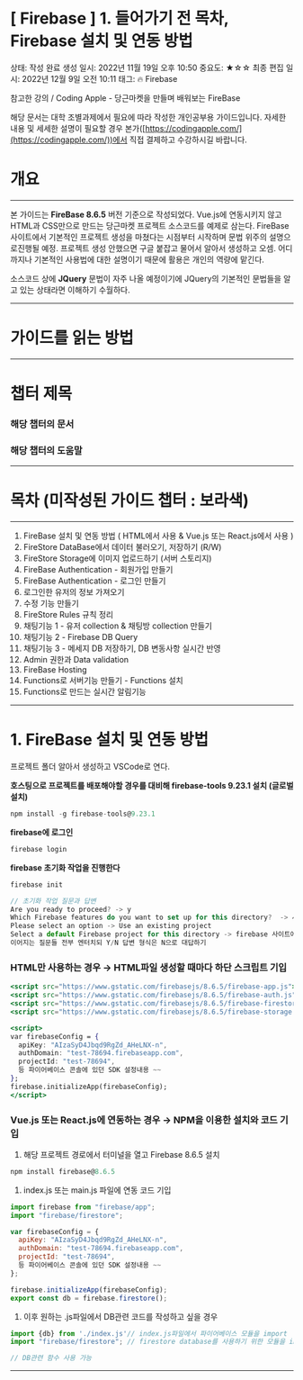 # [ Firebase ] 1. 들어가기 전 목차, Firebase 설치 및 연동 방법

상태: 작성 완료
생성 일시: 2022년 11월 19일 오후 10:50
중요도: ★☆☆
최종 편집 일시: 2022년 12월 9일 오전 10:11
태그: 🔥 Firebase

참고한 강의 / Coding Apple - 당근마켓을 만들며 배워보는 FireBase

해당 문서는 대학 조별과제에서 필요에 따라 작성한 개인공부용 가이드입니다.
자세한 내용 및 세세한 설명이 필요할 경우 본가([https://codingapple.com/](https://codingapple.com/))에서 직접 결제하고 수강하시길 바랍니다.

# 개요

---

본 가이드는 **FireBase 8.6.5** 버전 기준으로 작성되었다.
Vue.js에 연동시키지 않고 HTML과 CSS만으로 만드는 당근마켓 프로젝트 소스코드를 예제로 삼는다.
FireBase 사이트에서 기본적인 프로젝트 생성을 마쳤다는 시점부터 시작하며 문법 위주의 설명으로진행될 예정. 프로젝트 생성 안했으면 구글 붙잡고 물어서 알아서 생성하고 오셈. 
어디까지나 기본적인 사용법에 대한 설명이기 때문에 활용은 개인의 역량에 맡긴다.

소스코드 상에 **JQuery** 문법이 자주 나올 예정이기에 JQuery의 기본적인 문법들을 알고 있는 상태라면 이해하기 수월하다.

---

# 가이드를 읽는 방법

---

# 챕터 제목

### 해당 챕터의 문서

### 해당 챕터의 도움말

---

# 목차 (미작성된 가이드 챕터 : 보라색)

---

1. FireBase 설치 및 연동 방법 ( HTML에서 사용 & Vue.js 또는 React.js에서 사용 )
2. FireStore DataBase에서 데이터 불러오기, 저장하기 (R/W)
3. FireStore Storage에 이미지 업로드하기 (서버 스토리지)
4. FireBase Authentication - 회원가입 만들기
5. FireBase Authentication - 로그인 만들기
6. 로그인한 유저의 정보 가져오기
7. 수정 기능 만들기
8. FireStore Rules 규칙 정리
9. 채팅기능 1 - 유저 collection & 채팅방 collection 만들기
10. 채팅기능 2 - Firebase DB Query
11. 채팅기능 3 - 메세지 DB 저장하기, DB 변동사항 실시간 반영
12. Admin 권한과 Data validation
13. FireBase Hosting
14. Functions로 서버기능 만들기 - Functions 설치
15. Functions로 만드는 실시간 알림기능

---

# 1. FireBase 설치 및 연동 방법

프로젝트 폴더 알아서 생성하고 VSCode로 연다.

**호스팅으로 프로젝트를 배포해야할 경우를 대비해 firebase-tools 9.23.1 설치 (글로벌 설치)**

```jsx
npm install -g firebase-tools@9.23.1
```

**firebase에 로그인**

```jsx
firebase login
```

**firebase 초기화 작업을 진행한다**

```jsx
firebase init

// 초기화 작업 질문과 답변
Are you ready to proceed? -> y
Which Firebase features do you want to set up for this directory?  -> 사용할 기능들 선택 // firestore, hosting(optional), stoarage
Please select an option -> Use an existing project
Select a default Firebase project for this directory -> firebase 사이트에서 만든 내 프로젝트 선택
이어지는 질문들 전부 엔터치되 Y/N 답변 형식은 N으로 대답하기
```

### HTML만 사용하는 경우 → HTML파일 생성할 때마다 하단 스크립트 기입

```jsx
<script src="https://www.gstatic.com/firebasejs/8.6.5/firebase-app.js"></script>
<script src="https://www.gstatic.com/firebasejs/8.6.5/firebase-auth.js"></script>
<script src="https://www.gstatic.com/firebasejs/8.6.5/firebase-firestore.js"></script>
<script src="https://www.gstatic.com/firebasejs/8.6.5/firebase-storage.js"></script>

<script>
var firebaseConfig = {
  apiKey: "AIzaSyD4Jbqd9RgZd_AHeLNX-n",
  authDomain: "test-78694.firebaseapp.com",
  projectId: "test-78694",
  등 파이어베이스 콘솔에 있던 SDK 설정내용 ~~
};
firebase.initializeApp(firebaseConfig);
</script>
```

### Vue.js 또는 React.js에 연동하는 경우 → NPM을 이용한 설치와 코드 기입

 1. 해당 프로젝트 경로에서 터미널을 열고 Firebase 8.6.5 설치

```jsx
npm install firebase@8.6.5
```

1. index.js 또는 main.js 파일에 연동 코드 기입

```jsx
import firebase from "firebase/app";
import "firebase/firestore";

var firebaseConfig = {
  apiKey: "AIzaSyD4Jbqd9RgZd_AHeLNX-n",
  authDomain: "test-78694.firebaseapp.com",
  projectId: "test-78694",
  등 파이어베이스 콘솔에 있던 SDK 설정내용 ~~
};

firebase.initializeApp(firebaseConfig);
export const db = firebase.firestore();
```

1. 이후 원하는 .js파일에서 DB관련 코드를 작성하고 싶을 경우

```jsx
import {db} from './index.js'// index.js파일에서 파이어베이스 모듈을 import
import "firebase/firestore"; // firestore database를 사용하기 위한 모듈을 import

// DB관련 함수 사용 가능
```

---